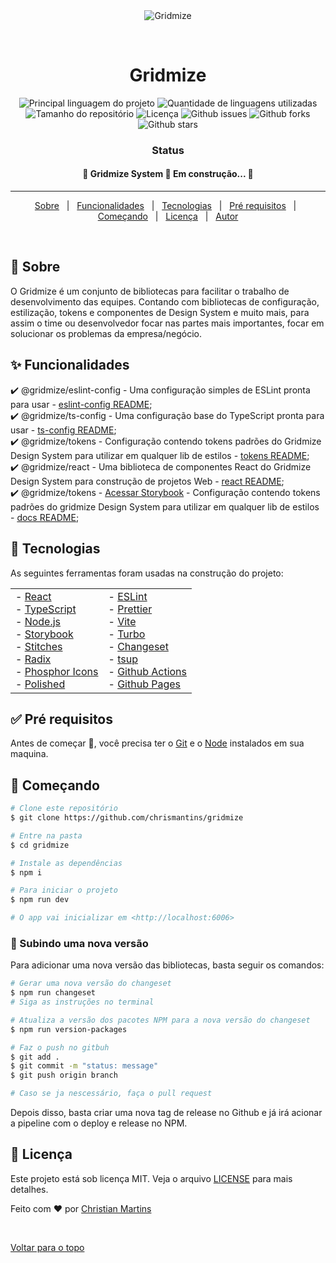 <div align="center" id="top"> 
  <img src="./.github/app.gif" alt="Gridmize" />

&#xa0;

  <!-- <a href="https://gridmize.netlify.com">Demo</a> -->
</div>

<h1 align="center">Gridmize</h1>

<p align="center">
  <img alt="Principal linguagem do projeto" src="https://img.shields.io/github/languages/top/chrismantins/gridmize?color=56BEB8">

  <img alt="Quantidade de linguagens utilizadas" src="https://img.shields.io/github/languages/count/chrismantins/gridmize?color=56BEB8">

  <img alt="Tamanho do repositório" src="https://img.shields.io/github/repo-size/chrismantins/gridmize?color=56BEB8">

  <img alt="Licença" src="https://img.shields.io/github/license/chrismantins/gridmize?color=56BEB8">

  <img alt="Github issues" src="https://img.shields.io/github/issues/chrismantins/gridmize?color=56BEB8" />

  <img alt="Github forks" src="https://img.shields.io/github/forks/chrismantins/gridmize?color=56BEB8" />

  <img alt="Github stars" src="https://img.shields.io/github/stars/chrismantins/gridmize?color=56BEB8" />
</p>

<h3 align="center">Status</h1>

<h4 align="center">
	🚧  Gridmize System 🚀 Em construção...  🚧
</h4>

<hr>

<p align="center">
  <a href="#dart-sobre">Sobre</a> &#xa0; | &#xa0; 
  <a href="#sparkles-funcionalidades">Funcionalidades</a> &#xa0; | &#xa0;
  <a href="#rocket-tecnologias">Tecnologias</a> &#xa0; | &#xa0;
  <a href="#white_check_mark-pré-requisitos">Pré requisitos</a> &#xa0; | &#xa0;
  <a href="#checkered_flag-começando">Começando</a> &#xa0; | &#xa0;
  <a href="#memo-licença">Licença</a> &#xa0; | &#xa0;
  <a href="https://github.com/chrismantins" target="_blank">Autor</a>
</p>

<br>

## :dart: Sobre

O Gridmize é um conjunto de bibliotecas para facilitar o trabalho de desenvolvimento das equipes. Contando com bibliotecas de configuração, estilização, tokens e componentes de Design System e muito mais, para assim o time ou desenvolvedor focar nas partes mais importantes, focar em solucionar os problemas da empresa/negócio.

## :sparkles: Funcionalidades

:heavy_check_mark: @gridmize/eslint-config - Uma configuração simples de ESLint pronta para usar - [eslint-config README](/packages/eslint-config/README.md); \
:heavy_check_mark: @gridmize/ts-config - Uma configuração base do TypeScript pronta para usar - [ts-config README](/packages/ts-config/README.md); \
:heavy_check_mark: @gridmize/tokens - Configuração contendo tokens padrões do Gridmize Design System para utilizar em qualquer lib de estilos - [tokens README](/packages/tokens/README.md); \
:heavy_check_mark: @gridmize/react - Uma biblioteca de componentes React do Gridmize Design System para construção de projetos Web - [react README](/packages/react/README.md); \
:heavy_check_mark: @gridmize/tokens - <a href="https://chrismantins.github.io/gridmize/" target="_blank">Acessar Storybook</a> - Configuração contendo tokens padrões do gridmize Design System para utilizar em qualquer lib de estilos - [docs README](/packages/docs/README.md);

## :rocket: Tecnologias

As seguintes ferramentas foram usadas na construção do projeto:

<table>
  <td style="border: none;">
  - <a href="https://reactjs.org/" target="_blank">React</a><br />
  - <a href="https://www.typescriptlang.org/" target="_blank">TypeScript</a><br />
  - <a href="https://nodejs.org/" target="_blank">Node.js</a><br />
  - <a href="https://storybook.js.org/" target="_blank">Storybook</a><br />
  - <a href="https://stitches.dev/" target="_blank">Stitches</a><br />
  - <a href="https://www.radix-ui.com/" target="_blank">Radix</a><br />
  - <a href="https://phosphoricons.com/" target="_blank">Phosphor Icons</a><br />
  - <a href="https://polished.js.org/" target="_blank">Polished</a><br />

  </td>
  <td style="border: none;">
  - <a href="https://eslint.org" target="_blank">ESLint</a><br />
  - <a href="https://prettier.io/" target="_blank">Prettier</a><br />
  - <a href="https://vitejs.dev/" target="_blank">Vite</a><br />
  - <a href="https://turbo.build/" target="_blank">Turbo</a><br />
  - <a href="https://github.com/changesets/changesets" target="_blank">Changeset</a><br />
  - <a href="https://tsup.egoist.dev/" target="_blank">tsup</a><br />
  - <a href="https://github.com/features/actions" target="_blank">Github Actions</a><br />
  - <a href="https://pages.github.com/" target="_blank">Github Pages</a><br />
  </td>
</table>

## :white_check_mark: Pré requisitos

Antes de começar :checkered_flag:, você precisa ter o <a href="https://git-scm.com" target="_blank">Git</a> e o <a href="https://git-scm.com" target="_blank">Node</a> instalados em sua maquina.

## :checkered_flag: Começando

```bash
# Clone este repositório
$ git clone https://github.com/chrismantins/gridmize

# Entre na pasta
$ cd gridmize

# Instale as dependências
$ npm i

# Para iniciar o projeto
$ npm run dev

# O app vai inicializar em <http://localhost:6006>
```

### :checkered_flag: Subindo uma nova versão

Para adicionar uma nova versão das bibliotecas, basta seguir os comandos:

```bash
# Gerar uma nova versão do changeset
$ npm run changeset
# Siga as instruções no terminal

# Atualiza a versão dos pacotes NPM para a nova versão do changeset
$ npm run version-packages

# Faz o push no gitbuh
$ git add .
$ git commit -m "status: message"
$ git push origin branch

# Caso se ja nescessário, faça o pull request
```

Depois disso, basta criar uma nova tag de release no Github e já irá acionar a pipeline com o deploy e release no NPM.

## :memo: Licença

Este projeto está sob licença MIT. Veja o arquivo [LICENSE](LICENSE) para mais detalhes.

Feito com :heart: por <a href="https://github.com/chrismantins" target="_blank">Christian Martins</a>

&#xa0;

<a href="#top">Voltar para o topo</a>
